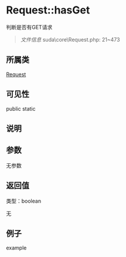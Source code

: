 # Request::hasGet

判断是否有GET请求

> *文件信息* suda\core\Request.php: 21~473

## 所属类 

[Request](../Request.md)

## 可见性

 public static

## 说明




## 参数


无参数


## 返回值

类型：boolean

无



## 例子

example